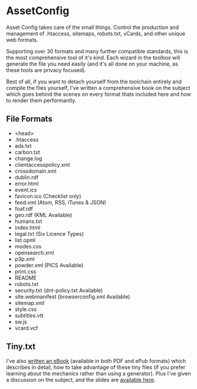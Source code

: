 # AssetConfig

Asset Config takes care of the small things. Control the production and management of .htaccess, sitemaps, robots.txt, vCards, and other unique web formats.

Supporting over 30 formats and many further compatible standards, this is the most comprehensive tool of it's kind. Each wizard in the toolbox will generate the file you need easily (and it's all done on your machine, as these tools are privacy focused).

Best of all, if you want to detach yourself from the toolchain entirely and compile the files yourself, I've written a comprehensive book on the subject which goes behind the scenes on every format thats included here and how to render them performantly.

## File Formats

- \<head\>
- .htaccess
- ads.txt
- carbon.txt
- change.log
- clientaccesspolicy.xml
- crossdomain.xml
- dublin.rdf
- error.html
- event.ics
- favicon.ico (Checklist only)
- feed.xml (Atom, RSS, iTunes & JSON)
- foaf.rdf
- geo.rdf (KML Available)
- humans.txt
- index.html
- legal.txt (Six Licence Types)
- list.opml
- modes.css
- opensearch.xml
- p3p.xml
- powder.xml (PICS Available)
- print.css
- README
- robots.txt
- security.txt (dnt-policy.txt Available)
- site.webmanifest (browserconfig.xml Available)
- sitemap.xml
- style.css
- subtitles.vtt
- sw.js
- vcard.vcf

## Tiny.txt

I've also [written an eBook](https://assetconfig.com/#download) (available in both PDF and ePub formats) which describes in detail, how to take advantage of these tiny files (if you prefer learning about the mechanics rather than using a generator). Plus I've given a discussion on the subject, and the slides are [available here](https://assetconfig.com/cache/file/talk.pdf).
